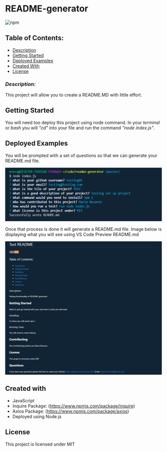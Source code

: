 # README-generator 
![npm](https://img.shields.io/static/v1?label=License&message=MIT&color=9cf)

## Table of Contents:
* [Description](###-*Description:*)
* [Getting Started](###-**Getting-Started**)
* [Deployed Examples](##-**Deployed-Examples**)
* [Created With](##-**Created-with**)
* [License](##-**License**)

### *Description:*
This project will allow you to create a README.MD with little effort.

## **Getting Started**

You will need too deploy this project using node command. In your *terminal* or *bash* you will *"cd"* into your file and run the command *"node index.js"*.

## **Deployed Examples**
You will be prompted with a set of questions so that we can generate your README.md file.

![Initial Deployment](/img/readme.PNG)

Once that process is done it will generate a README.md file. Image below is displaying what you will see using VS Code Preview README.md

![Initial Deployment](/img/readme2.PNG)


## **Created with**
* JavaScript 
* Inquire Package: (https://www.npmjs.com/package/inquire)
* Axios Package: (https://www.npmjs.com/package/axios)
* Deployed using Node.js

## **License**

This project is licensed under MIT












